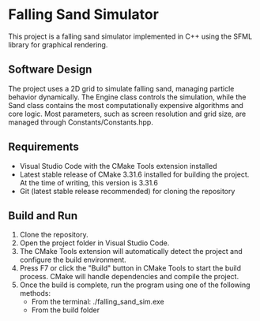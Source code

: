 # Falling Sand Simulator
This project is a falling sand simulator implemented in C++ using the SFML library for graphical rendering.

## Software Design
The project uses a 2D grid to simulate falling sand, managing particle behavior dynamically. The Engine class controls the simulation, while the Sand class contains the most computationally expensive algorithms and core logic.
Most parameters, such as screen resolution and grid size, are managed through Constants/Constants.hpp.

## Requirements

- Visual Studio Code with the CMake Tools extension installed
- Latest stable release of CMake 3.31.6 installed for building the project. At the time of writing, this version is 3.31.6
- Git (latest stable release recommended) for cloning the repository

## Build and Run

1. Clone the repository.
2. Open the project folder in Visual Studio Code.
3. The CMake Tools extension will automatically detect the project and configure the build environment.
4. Press F7 or click the "Build" button in CMake Tools to start the build process. CMake will handle dependencies and compile the project.
5. Once the build is complete, run the program using one of the following methods:
      - From the terminal: ./falling_sand_sim.exe
      - From the build folder
